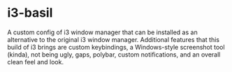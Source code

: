# i3-basil
A custom config of i3 window manager that can be installed as an alternative to the original i3 window manager. Additional features that this build of i3 brings are custom keybindings, a Windows-style screenshot tool (kinda), not being ugly, gaps, polybar, custom notifications, and an overall clean feel and look.
